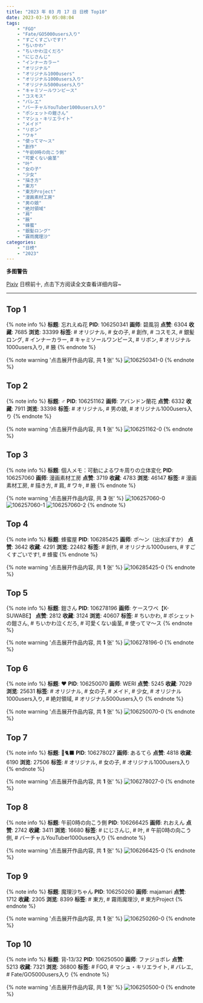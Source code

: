 ```yaml
---
title: "2023 年 03 月 17 日 日榜 Top10"
date: 2023-03-19 05:08:04
tags:
    - "FGO"
    - "Fate/GO5000users入り"
    - "すごくすごいです!"
    - "ちいかわ"
    - "ちいかわ泣くだろ"
    - "にじさんじ"
    - "インナーカラー"
    - "オリジナル"
    - "オリジナル1000users"
    - "オリジナル1000users入り"
    - "オリジナル5000users入り"
    - "キャミソールワンピース"
    - "コスモス"
    - "バレエ"
    - "バーチャルYouTuber1000users入り"
    - "ポシェットの鎧さん"
    - "マシュ・キリエライト"
    - "メイド"
    - "リボン"
    - "ワキ"
    - "使ってマ〜ス"
    - "創作"
    - "午前0時の向こう側"
    - "可愛くない歯茎"
    - "叶"
    - "女の子"
    - "少女"
    - "描き方"
    - "東方"
    - "東方Project"
    - "漫画素材工房"
    - "男の娘"
    - "絶対領域"
    - "肩"
    - "腋"
    - "蜂蜜"
    - "銀髪ロング"
    - "霧雨魔理沙"
categories:
    - "日榜"
    - "2023"
---
```


<i class="fa fa-triangle-exclamation"></i>**多图警告**<i class="fa fa-triangle-exclamation"></i>

[Pixiv](https://www.pixiv.net/) 日榜前十, 点击下方阅读全文查看详细内容~

<!-- more -->

---

## Top 1

{% note info %}
**标题**: 忘れえぬ花
**PID**: 106250341 **画师**: 碧風羽
**点赞**: 6304 **收藏**: 7685 **浏览**: 33399
**标签**: # オリジナル, # 女の子, # 創作, # コスモス, # 銀髪ロング, # インナーカラー, # キャミソールワンピース, # リボン, # オリジナル1000users入り, # 腋
{% endnote %}

{% note warning '点击展开作品内容, 共 **1** 张' %}
![106250341-0](https://i.pixiv.re/img-original/img/2023/03/16/00/02/20/106250341_p0.jpg)
{% endnote %}

## Top 2

{% note info %}
**标题**: ♂
**PID**: 106251162 **画师**: アバンドン蘭花
**点赞**: 6332 **收藏**: 7911 **浏览**: 33398
**标签**: # オリジナル, # 男の娘, # オリジナル1000users入り
{% endnote %}

{% note warning '点击展开作品内容, 共 **1** 张' %}
![106251162-0](https://i.pixiv.re/img-original/img/2023/03/16/00/23/44/106251162_p0.jpg)
{% endnote %}

## Top 3

{% note info %}
**标题**: 個人メモ：可動によるワキ周りの立体変化
**PID**: 106257060 **画师**: 漫画素材工房
**点赞**: 3719 **收藏**: 4783 **浏览**: 46147
**标签**: # 漫画素材工房, # 描き方, # 肩, # ワキ, # 腋
{% endnote %}

{% note warning '点击展开作品内容, 共 **3** 张' %}
![106257060-0](https://i.pixiv.re/img-original/img/2023/03/16/07/00/10/106257060_p0.jpg)
![106257060-1](https://i.pixiv.re/img-original/img/2023/03/16/07/00/10/106257060_p1.jpg)
![106257060-2](https://i.pixiv.re/img-original/img/2023/03/16/07/00/10/106257060_p2.jpg)
{% endnote %}

## Top 4

{% note info %}
**标题**: 蜂蜜屋
**PID**: 106285425 **画师**: ポ～ン（出水ぽすか）
**点赞**: 3642 **收藏**: 4291 **浏览**: 22482
**标签**: # 創作, # オリジナル1000users, # すごくすごいです!, # 蜂蜜
{% endnote %}

{% note warning '点击展开作品内容, 共 **1** 张' %}
![106285425-0](https://i.pixiv.re/img-original/img/2023/03/17/07/30/01/106285425_p0.jpg)
{% endnote %}

## Top 5

{% note info %}
**标题**: 鎧さん
**PID**: 106278196 **画师**: ケースワベ【K-SUWABE】
**点赞**: 2812 **收藏**: 3124 **浏览**: 40607
**标签**: # ちいかわ, # ポシェットの鎧さん, # ちいかわ泣くだろ, # 可愛くない歯茎, # 使ってマ〜ス
{% endnote %}

{% note warning '点击展开作品内容, 共 **1** 张' %}
![106278196-0](https://i.pixiv.re/img-original/img/2023/03/17/00/01/19/106278196_p0.jpg)
{% endnote %}

## Top 6

{% note info %}
**标题**: ❤︎
**PID**: 106250070 **画师**: WERI
**点赞**: 5245 **收藏**: 7029 **浏览**: 25631
**标签**: # オリジナル, # 女の子, # メイド, # 少女, # オリジナル1000users入り, # 絶対領域, # オリジナル5000users入り
{% endnote %}

{% note warning '点击展开作品内容, 共 **1** 张' %}
![106250070-0](https://i.pixiv.re/img-original/img/2023/03/16/00/00/04/106250070_p0.png)
{% endnote %}

## Top 7

{% note info %}
**标题**: 💖🐈‍⬛
**PID**: 106278027 **画师**: あるてら
**点赞**: 4818 **收藏**: 6190 **浏览**: 27506
**标签**: # オリジナル, # 女の子, # オリジナル1000users入り
{% endnote %}

{% note warning '点击展开作品内容, 共 **1** 张' %}
![106278027-0](https://i.pixiv.re/img-original/img/2023/03/17/00/00/09/106278027_p0.png)
{% endnote %}

## Top 8

{% note info %}
**标题**: 午前0時の向こう側
**PID**: 106266425 **画师**: れおえん
**点赞**: 2742 **收藏**: 3411 **浏览**: 16680
**标签**: # にじさんじ, # 叶, # 午前0時の向こう側, # バーチャルYouTuber1000users入り
{% endnote %}

{% note warning '点击展开作品内容, 共 **1** 张' %}
![106266425-0](https://i.pixiv.re/img-original/img/2023/03/16/17/32/27/106266425_p0.jpg)
{% endnote %}

## Top 9

{% note info %}
**标题**: 魔理沙ちゃん
**PID**: 106250260 **画师**: majamari
**点赞**: 1712 **收藏**: 2305 **浏览**: 8399
**标签**: # 東方, # 霧雨魔理沙, # 東方Project
{% endnote %}

{% note warning '点击展开作品内容, 共 **1** 张' %}
![106250260-0](https://i.pixiv.re/img-original/img/2023/03/16/00/01/27/106250260_p0.jpg)
{% endnote %}

## Top 10

{% note info %}
**标题**: 背‐13/32
**PID**: 106250500 **画师**: ファジョボレ
**点赞**: 5213 **收藏**: 7321 **浏览**: 36800
**标签**: # FGO, # マシュ・キリエライト, # バレエ, # Fate/GO5000users入り
{% endnote %}

{% note warning '点击展开作品内容, 共 **1** 张' %}
![106250500-0](https://i.pixiv.re/img-original/img/2023/03/16/00/05/17/106250500_p0.jpg)
{% endnote %}
